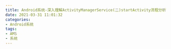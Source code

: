 ```yaml
---
title: Android系统-深入理解ActivityManagerService(二)startActivity流程分析下(activity启动流程)
date: 2021-03-31 11:01:32
categories: 
- Android系统
tags:
- AMS
- 系统
---
```

